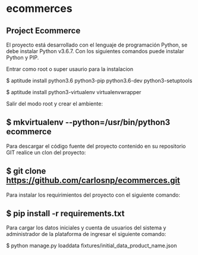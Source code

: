 # ecommerces

Project Ecommerce
----------------------------------------------------------------------------------------------------
El proyecto está desarrollado con el lenguaje de programación Python, se debe instalar Python v3.6.7. Con los siguientes comandos puede instalar Python y PIP.

Entrar como root o super usaurio para la instalacion

$ aptitude install python3.6 python3-pip python3.6-dev python3-setuptools

$ aptitude install python3-virtualenv virtualenvwrapper

Salir del modo root y crear el ambiente:

$ mkvirtualenv --python=/usr/bin/python3 ecommerce
----------------------------------------------------------------------------------------------------
Para descargar el código fuente del proyecto contenido en su repositorio GIT realice un clon del proyecto:

$ git clone https://github.com/carlosnp/ecommerces.git
----------------------------------------------------------------------------------------------------
Para instalar los requirimientos del proyecto con el siguiente comando:

$ pip install -r requirements.txt
----------------------------------------------------------------------------------------------------
Para cargar los datos iniciales y cuenta de usuarios del sistema y administrador de la plataforma de ingresar el siguiente comando:

$ python manage.py loaddata fixtures/initial_data_product_name.json